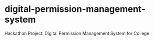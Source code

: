 # digital-permission-management-system
Hackathon Project: Digital Permission Management System for College
